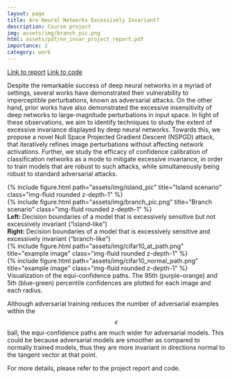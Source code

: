 ```yaml
---
layout: page
title: Are Neural Networks Excessively Invariant?
description: Course project
img: assets/img/branch_pic.png
html: assets/pdf/nn_invar_project_report.pdf
importance: 2
category: work
---
```


<a href="assets/img/nn_invar_project_report.pdf" class="btn btn-sm z-depth-1" role="button">Link to report</a>  <a href="https://github.com/SriramB-98/null-invar" class="btn btn-sm z-depth-1" role="button">Link to code</a>

Despite the remarkable success of deep neural networks in a myriad of settings, several works have demonstrated their vulnerability to imperceptible perturbations, known as adversarial attacks. On the other hand, prior works have also demonstrated the excessive insensitivity of deep networks to large-magnitude perturbations in input space. In light of these observations, we aim
to identify techniques to study the extent of excessive invariance displayed by deep neural networks.
Towards this, we propose a novel Null Space Projected Gradient Descent (NSPGD) attack, that
iteratively refines image perturbations without affecting network activations. Further, we study the
efficacy of confidence calibration of classification networks as a mode to mitigate excessive invariance, in order to train models that are robust to such attacks, while simultaneously being robust to standard adversarial attacks.




<div class="row">
    <div class="col-sm mt-3 mt-md-0">
        {% include figure.html path="assets/img/island_pic" title="Island scenario" class="img-fluid rounded z-depth-1" %}
    </div>
     <div class="col-sm mt-3 mt-md-0">
        {% include figure.html path="assets/img/branch_pic.png" title="Branch scenario" class="img-fluid rounded z-depth-1" %}
    </div>
</div>
<div class="caption">
    <b>Left: </b> Decision boundaries of a model that is excessively sensitive but not excessively invariant (“island-like”) <br /> 
    <b>Right: </b> Decision boundaries of a model that is excessively sensitive and excessively invariant (“branch-like”)
</div>


<div class="row">
    <div class="col-sm mt-3 mt-md-0">
        {% include figure.html path="assets/img/cifar10_at_path.png" title="example image" class="img-fluid rounded z-depth-1" %}
    </div>
    <div class="col-sm mt-3 mt-md-0">
        {% include figure.html path="assets/img/cifar10_normal_path.png" title="example image" class="img-fluid rounded z-depth-1" %}
    </div>
</div>

<div class="caption">
    Visualization of the equi-confidence paths. The 95th (purple-orange) and 5th (blue-green) percentile confidences are plotted for each image and each radius.
</div>

Although adversarial training reduces the number of adversarial examples within the $$\epsilon$$ ball, the equi-confidence paths are much wider for adversarial models. This could be because adversarial models are smoother as compared to normally trained models, thus they are more invariant in directions normal to the tangent vector at that point.

For more details, please refer to the project report and code.